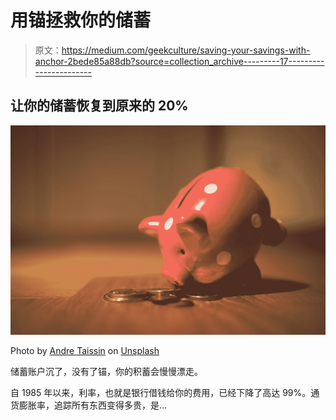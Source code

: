 # 用锚拯救你的储蓄

> 原文：<https://medium.com/geekculture/saving-your-savings-with-anchor-2bede85a88db?source=collection_archive---------17----------------------->

## 让你的储蓄恢复到原来的 20%

![](img/090741e37786a444d46dc1f535005064.png)

Photo by [Andre Taissin](https://unsplash.com/@andretaissin?utm_source=medium&utm_medium=referral) on [Unsplash](https://unsplash.com?utm_source=medium&utm_medium=referral)

储蓄账户沉了，没有了锚，你的积蓄会慢慢漂走。

自 1985 年以来，利率，也就是银行借钱给你的费用，已经下降了高达 99%。通货膨胀率，追踪所有东西变得多贵，是…